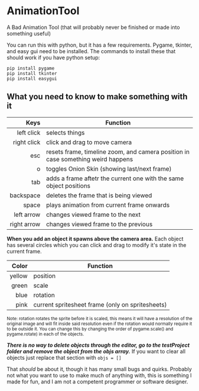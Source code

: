 # AnimationTool
A Bad Animation Tool (that will probably never be finished or made into something useful)

You can run this with python, but it has a few requirements. Pygame, tkinter, and easy gui need to be installed. The commands to install these that should work if you have python setup:
```
pip install pygame
pip install tkinter
pip install easygui
```

## What you need to know to make something with it

| Keys | Function |
|-----:|---------------|
|left click|selects things|
|right click|click and drag to move camera|
|esc|resets frame, timeline zoom, and camera position in case something weird happens|
|     o|toggles Onion Skin (showing last/next frame)               |
|     tab|adds a frame aftetr the current one with the same object positions          |
|    backspace |deletes the frame that is being viewed               |
|space|plays animation from current frame onwards|
|left arrow|changes viewed frame to the next|
|right arrow|changes viewed frame to the previous|

**When you add an object it spawns above the camera area.**
Each object has several circles which you can click and drag to modify it's state in the current frame.

| Color | Function |
|-----:|---------------|
|yellow|position|
|green|scale|
|blue|rotation|
|pink|current spritesheet frame (only on spritesheets)|

<sub>Note: rotation rotates the sprite before it is scaled, this means it will have a resolution of the original image and will fit inside said resolution even if the rotation would normally require it to be outside it. You can change this by changing the order of pygame.scale() and pygame.rotate) in each of the objects.</sub>

***There is no way to delete objects through the editor, go to the testProject folder and remove the object from the objs array.***
If you want to clear all objects just replace that section with ```objs = []```

That *should* be about it, though it has many small bugs and quirks. Probably not what you want to use to make much of anything with, this is something I made for fun, and I am not a competent programmer or software designer.
